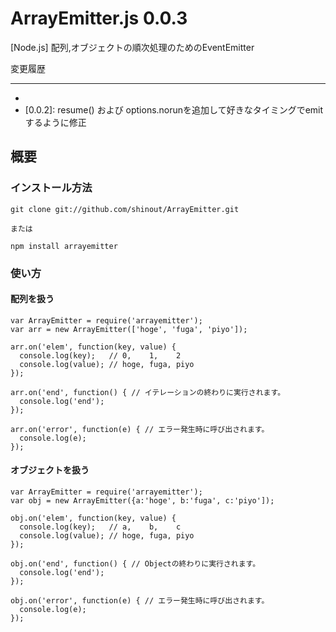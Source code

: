 ArrayEmitter.js 0.0.3
==========
[Node.js] 配列,オブジェクトの順次処理のためのEventEmitter

変更履歴

----------------
* [0.0.1]: リリース
* [0.0.2]: resume() および options.norunを追加して好きなタイミングでemitするように修正

概要
----------------
### インストール方法 ###
    git clone git://github.com/shinout/ArrayEmitter.git

    または

    npm install arrayemitter

### 使い方 ###
#### 配列を扱う ####
    var ArrayEmitter = require('arrayemitter');
    var arr = new ArrayEmitter(['hoge', 'fuga', 'piyo']);

    arr.on('elem', function(key, value) {
      console.log(key);   // 0,    1,    2
      console.log(value); // hoge, fuga, piyo
    });

    arr.on('end', function() { // イテレーションの終わりに実行されます。
      console.log('end');
    });

    arr.on('error', function(e) { // エラー発生時に呼び出されます。
      console.log(e);
    });



#### オブジェクトを扱う ####
    var ArrayEmitter = require('arrayemitter');
    var obj = new ArrayEmitter({a:'hoge', b:'fuga', c:'piyo']);

    obj.on('elem', function(key, value) {
      console.log(key);   // a,    b,    c
      console.log(value); // hoge, fuga, piyo
    });

    obj.on('end', function() { // Objectの終わりに実行されます。
      console.log('end');
    });

    obj.on('error', function(e) { // エラー発生時に呼び出されます。
      console.log(e);
    });


